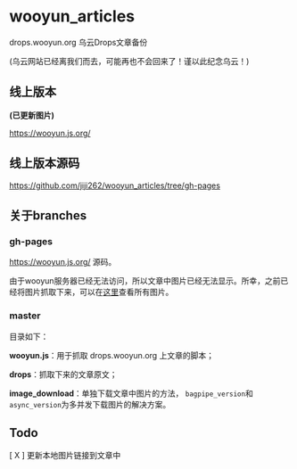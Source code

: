 # wooyun_articles

drops.wooyun.org 乌云Drops文章备份

(乌云网站已经离我们而去，可能再也不会回来了！谨以此纪念乌云！)

## 线上版本
**(已更新图片)**

https://wooyun.js.org/

## 线上版本源码

https://github.com/jiji262/wooyun_articles/tree/gh-pages

## 关于branches

### gh-pages

https://wooyun.js.org/ 源码。

由于wooyun服务器已经无法访问，所以文章中图片已经无法显示。所幸，之前已经将图片抓取下来，可以在[这里](https://github.com/jiji262/wooyun_articles/tree/gh-pages/images_result/images)查看所有图片。

### master

目录如下：

**wooyun.js**：用于抓取 drops.wooyun.org 上文章的脚本；

**drops**：抓取下来的文章原文；

**image_download**：单独下载文章中图片的方法， `bagpipe_version`和`async_version`为多并发下载图片的解决方案。


## Todo

[ X ] 更新本地图片链接到文章中

